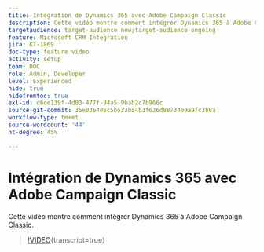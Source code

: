 ```yaml
---
title: Intégration de Dynamics 365 avec Adobe Campaign Classic
description: Cette vidéo montre comment intégrer Dynamics 365 à Adobe Campaign Classic.
targetaudience: target-audience new;target-audience ongoing
feature: Microsoft CRM Integration
jira: KT-1869
doc-type: feature video
activity: setup
team: DOC
role: Admin, Developer
level: Experienced
hide: true
hidefromtoc: true
exl-id: d6ce139f-4d03-477f-94a5-9bab2c7b966c
source-git-commit: 35e036486c5b533b54b3f626d88734e9a9fc3b8a
workflow-type: tm+mt
source-wordcount: '44'
ht-degree: 45%

---
```


# Intégration de Dynamics 365 avec Adobe Campaign Classic

Cette vidéo montre comment intégrer Dynamics 365 à Adobe Campaign Classic.

>[!VIDEO](https://video.tv.adobe.com/v/327251?quality=12&learn=on&captions=fre_fr){transcript=true}
